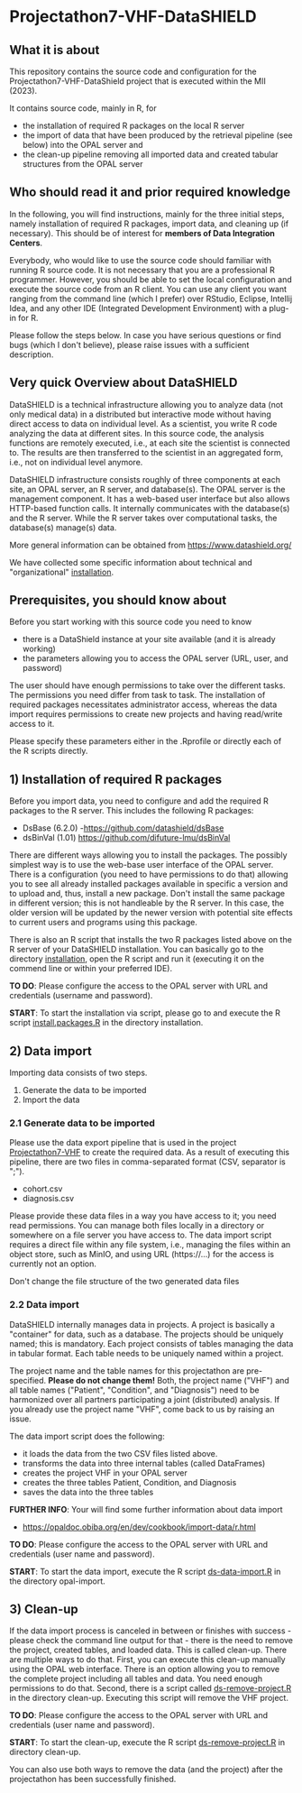 # Projectathon7-VHF-DataSHIELD

## What it is about
This repository contains the source code and configuration for the 
Projectathon7-VHF-DataShield project that is executed within the MII (2023).

It contains source code, mainly in R, for
- the installation of required R packages on the local R server
- the import of data that have been produced by the retrieval pipeline (see below) into the OPAL server and
- the clean-up pipeline removing all imported data and created tabular structures from the OPAL server

## Who should read it and prior required knowledge
In the following, you will find instructions, mainly for the three initial steps, namely installation of required R packages, import data, and cleaning up (if necessary). This should be of interest for **members of Data Integration Centers**.

Everybody, who would like to use the source code should familiar with running R source code. It is not necessary that you are a professional R programmer. However, you should be able to set the local configuration and execute the source code from an R client. You can use any client you want ranging from the command line (which I prefer) over RStudio, Eclipse, Intellij Idea, and any other IDE (Integrated Development Environment) with a plug-in for R.  

Please follow the steps below. In case you have serious questions or find bugs (which I don't believe), please raise issues with a sufficient description.

## Very quick Overview about DataSHIELD
DataSHIELD is a technical infrastructure allowing you to analyze data (not only medical data) in a distributed but interactive mode without having direct access to data on individual level. As a scientist, you write R code analyzing the data at different sites. In this source code, the analysis functions are remotely executed, i.e., at each site the scientist is connected to. The results are then transferred to the scientist in an aggregated form, i.e., not on individual level anymore. 

DataSHIELD infrastructure consists roughly of three components at each site, an OPAL server, an R server, and database(s). The OPAL server is the management component. It has a web-based user interface but also allows HTTP-based function calls. It internally communicates with the database(s) and the R server. While the R server takes over computational tasks, the database(s) manage(s) data.

More general information can be obtained from https://www.datashield.org/

We have collected some specific information about technical and "organizational" [installation](documentation/DataSHIELD-Installation.md).

## Prerequisites, you should know about
Before you start working with this source code you need to know
- there is a DataShield instance at your site available (and it is already working)
- the parameters allowing you to access the OPAL server (URL, user, and password)

The user should have enough permissions to take over the different tasks. The permissions you need differ from task to task. The installation of required packages necessitates administrator access, whereas the data import requires permissions to create new projects and having read/write access to it.

Please specify these parameters either in the .Rprofile or directly each of the R scripts directly.

## 1) Installation of required R packages
Before you import data, you need to configure and add the required R packages to the R server. This includes the following R packages:
- DsBase (6.2.0) -https://github.com/datashield/dsBase
- dsBinVal (1.01) https://github.com/difuture-lmu/dsBinVal

There are different ways allowing you to install the packages. The possibly simplest way is to use the web-base user interface of the OPAL server. 
There is a configuration (you need to have permissions to do that) allowing you to see all already installed packages available in specific a version and to upload and, thus, install a new package. Don't install the same package in different version; this is not handleable by the R server. In this case, the older version will be updated by the newer version with potential site effects to current users and programs using this package.

There is also an R script that installs the two R packages listed above on the R server of your DataSHIELD installation.
You can basically go to the directory [installation](./installation), open the R script and run it (executing it on the commend line or within your preferred IDE). 

**TO DO**: Please configure the access to the OPAL server with URL and credentials (username and password).

**START**: To start the installation via script, please go to and execute the R script [install.packages.R](./installation/install.packages.R) in the directory installation. 

## 2) Data import
Importing data consists of two steps. 
1) Generate the data to be imported
2) Import the data

### 2.1 Generate data to be imported
Please use the data export pipeline that is used in the project [Projectathon7-VHF](https://github.com/medizininformatik-initiative/Projectathon7-VHF) to create the required data. As a result of executing this pipeline, there are two files in comma-separated format (CSV, separator is ";").
- cohort.csv
- diagnosis.csv

Please provide these data files in a way you have access to it; you need read permissions. You can manage both files locally in a directory or somewhere on a file server you have access to. The data import script requires a direct file within any file system, i.e., managing the files within an object store, such as MinIO, and using URL (https://...) for the access is currently not an option.

Don't change the file structure of the two generated data files 

### 2.2 Data import
DataSHIELD internally manages data in projects. A project is basically a "container" for data, such as a database. The projects should be uniquely named; this is mandatory. Each project consists of tables managing the data in tabular format. Each table needs to be uniquely named within a project.

The project name and the table names for this projectathon are pre-specified. **Please do not change them!** Both, the project name ("VHF") and all table names ("Patient", "Condition", and "Diagnosis") need to be harmonized over all partners participating a joint (distributed) analysis. If you already use the project name "VHF", come back to us by raising an issue.  

The data import script does the following:
- it loads the data from the two CSV files listed above.
- transforms the data into three internal tables (called DataFrames)
- creates the project VHF in your OPAL server
- creates the three tables Patient, Condition, and Diagnosis
- saves the data into the three tables

**FURTHER INFO**: Your will find some further information about data import
- https://opaldoc.obiba.org/en/dev/cookbook/import-data/r.html

**TO DO**: Please configure the access to the OPAL server with URL and credentials (user name and password).

**START**: To start the data import, execute the R script [ds-data-import.R](./opal-import/ds-data-import.R) in the directory opal-import. 

## 3) Clean-up
If the data import process is canceled in between or finishes with success - please check the command line output for that - there is the need to remove the project, created tables, and loaded data. This is called clean-up. There are multiple ways to do that. 
First, you can execute this clean-up manually using the OPAL web interface. There is an option allowing you to remove the complete project including all tables and data. You need enough permissions to do that. Second, there is a script called [ds-remove-project.R](./clean-up/ds-remove-project.R) in the directory clean-up. Executing this script will remove the VHF project.

**TO DO**: Please configure the access to the OPAL server with URL and credentials (user name and password). 

**START**: To start the clean-up, execute the R script [ds-remove-project.R](./clean-up/ds-remove-project.R) in directory clean-up.

You can also use both ways to remove the data (and the project) after the projectathon has been successfully finished.